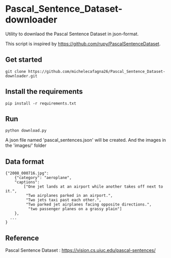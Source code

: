 # Pascal_Sentence_Dataset-downloader
Utility to downlaod the Pascal Sentence Dataset in json-format.

This script is inspired by https://github.com/rupy/PascalSentenceDataset.

## Get started
```
git clone https://github.com/michelecafagna26/Pascal_Sentence_Dataset-downloader.git
```

## Install the requirements

```
pip install -r requirements.txt
```

## Run

```
python download.py
```

A json file named 'pascal_sentences.json' will be created.
And the images in the 'images/' folder

## Data format

```
{"2008_000716.jpg": 
    {"category": "aeroplane", 
    "captions": 
        ["One jet lands at an airport while another takes off next to it.", 
         "Two airplanes parked in an airport.", 
         "Two jets taxi past each other.", 
         "Two parked jet airplanes facing opposite directions.", 
          "two passenger planes on a grassy plain"]
    },
  ...
}
```

## Reference

Pascal Sentence Dataset : https://vision.cs.uiuc.edu/pascal-sentences/

